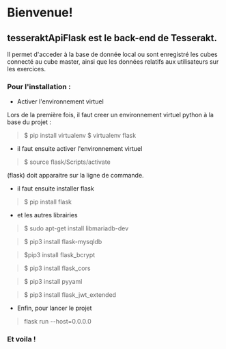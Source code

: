 # Bienvenue!

## tesseraktApiFlask est le back-end de Tesserakt.

 Il permet d'acceder à la base de donnée local ou sont enregistré les cubes connecté au cube master,
 ainsi que les données relatifs aux utilisateurs sur les exercices.

### Pour l'installation :

* Activer l'environnement virtuel

Lors de la première fois, il faut creer un environnement virtuel python à la base du projet :

> $ pip install virtualenv
> $ virtualenv flask

* il faut ensuite activer l'environnement virtuel

> $ source flask/Scripts/activate

(flask) doit apparaitre sur la ligne de commande.

* il faut ensuite installer flask

> $ pip install flask

* et les autres librairies

> $ sudo apt-get install libmariadb-dev

> $ pip3 install flask-mysqldb

> $pip3 install flask_bcrypt

> $ pip3 install flask_cors

> $ pip3 install pyyaml

> $ pip3 install flask_jwt_extended

* Enfin, pour lancer le projet

> flask run --host=0.0.0.0

### Et voila ! 
